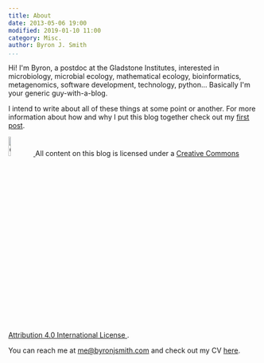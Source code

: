 ```yaml
---
title: About
date: 2013-05-06 19:00
modified: 2019-01-10 11:00
category: Misc.
author: Byron J. Smith
...
```


<span itemscope itemtype="http://data-vocabulary.org/Person">
  Hi! I'm
  <span itemprop="name">Byron</span>, a
  <span itemprop="role">postdoc</span> at
  <span itemprop="affiliation" itemscope
        itemtype="http://data-vocabulary.org/Organization">
    <span itemprop="name">
      the Gladstone Institutes</span></span>, interested in
  <span>
    microbiology, microbial ecology, mathematical ecology,
    bioinformatics, metagenomics, software development, technology,
    python</span>...
  Basically I'm your generic guy-with-a-blog.

  I intend to write about all of these things at some point or another.
  For more information about how and why I put this blog together check out my
  [first post][first-post].

  [first-post]: {filename}/Misc./initial-commit.md

  <a rel="license" href="http://creativecommons.org/licenses/by/4.0/">
    <img alt="Creative Commons License"
         style="border-width:0; width:10%; display:inline"
         src="https://i.creativecommons.org/l/by/4.0/88x31.png" />
  </a>
  All content on this blog is licensed under a
  <a rel="license" href="http://creativecommons.org/licenses/by/4.0/">
  Creative Commons Attribution 4.0 International License
  </a>.


  You can reach me at
  <a itemprop="email" href=mailto:me@byronjsmith.com>me@byronjsmith.com</a>
  and check out my CV
  <a href="http://byronjsmith.com/resume.html">here</a>.
</span>

